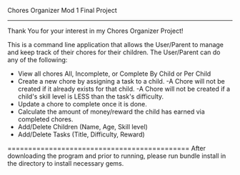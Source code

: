 Chores Organizer Mod 1 Final Project 
************************************

Thank You for your interest in my Chores Organizer Project!

This is a command line application that allows the User/Parent to manage and keep track of their chores for their children.
The User/Parent can do any of the following:
- View all chores
    All, Incomplete, or Complete
    By Child or Per Child
- Create a new chore by assigning a task to a child.
    -A Chore will not be created if it already exists for that child.
    -A Chore will not be created if a child's skill level is LESS than the task's difficulty.
- Update a chore to complete once it is done.
- Calculate the amount of money/reward the child has earned via completed chores.
- Add/Delete Children (Name, Age, Skill level)
- Add/Delete Tasks (Title, Difficulty, Reward)

============================================
After downloading the program and prior to running, please run bundle install in the directory to install necessary gems.


